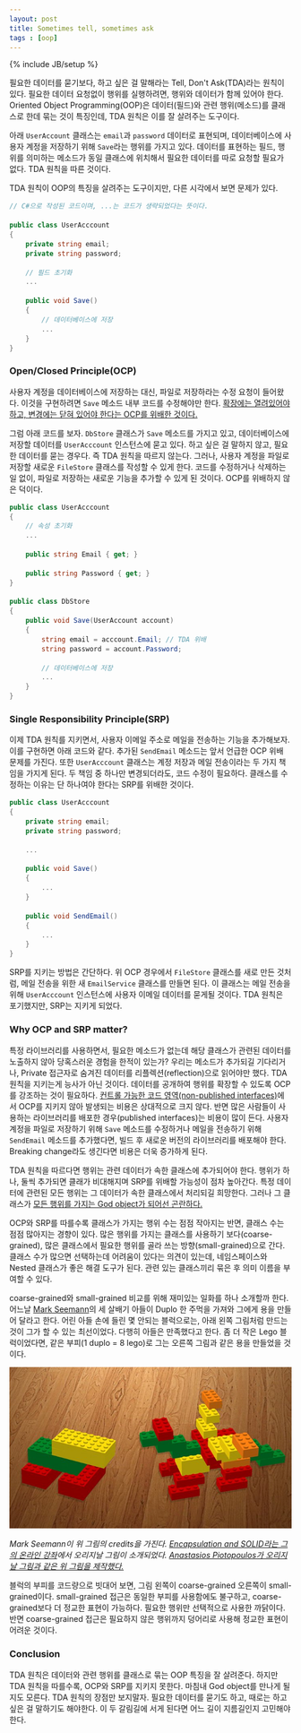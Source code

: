 ```yaml
---
layout: post
title: Sometimes tell, sometimes ask
tags : [oop]
---
```

{% include JB/setup %}

필요한 데이터를 묻기보다, 하고 싶은 걸 말해라는 Tell, Don't Ask(TDA)라는 원칙이 있다. 필요한 데이터 요청없이 행위를 실행하려면, 행위와 데이터가 함께 있어야 한다. Oriented Object Programming(OOP)은 데이터(필드)와 관련 행위(메소드)를 클래스로 한데 묶는 것이 특징인데, TDA 원칙은 이를 잘 살려주는 도구이다.

아래 `UserAccount` 클래스는 `email`과 `password` 데이터로 표현되며, 데이터베이스에 사용자 계정을 저장하기 위해 `Save`라는 행위를 가지고 있다. 데이터를 표현하는 필드, 행위를 의미하는 메소드가 동일 클래스에 위치해서 필요한 데이터를 따로 요청할 필요가 없다. TDA 원칙을 따른 것이다.

TDA 원칙이 OOP의 특징을 살려주는 도구이지만, 다른 시각에서 보면 문제가 있다.

<!-- break -->

```c#
// C#으로 작성된 코드이며, ...는 코드가 생략되었다는 뜻이다.

public class UserAcccount
{
    private string email;
    private string password;

    // 필드 초기화
    ...

    public void Save()
    {
        // 데이터베이스에 저장
        ...
    }
}
```

### Open/Closed Principle(OCP)

사용자 계정을 데이터베이스에 저장하는 대신, 파일로 저장하라는 수정 요청이 들어왔다. 이것을 구현하려면 `Save` 메소드 내부 코드를 수정해야만 한다. [확장에는 열려있어야 하고, 변경에는 닫혀 있어야 한다는 OCP를 위배한 것이다.](http://blog.ploeh.dk/2012/01/03/SOLIDisAppend-only/)

그럼 아래 코드를 보자. `DbStore` 클래스가 `Save` 메소드를 가지고 있고, 데이터베이스에 저장할 데이터를 `UserAcccount` 인스턴스에 묻고 있다. 하고 싶은 걸 말하지 않고, 필요한 데이터를 묻는 경우다. 즉 TDA 원칙을 따르지 않는다. 그러나, 사용자 계정을 파일로 저장할 새로운 `FileStore` 클래스를 작성할 수 있게 한다. 코드를 수정하거나 삭제하는 일 없이, 파일로 저장하는 새로운 기능을 추가할 수 있게 된 것이다. OCP를 위배하지 않은 덕이다.

```c#
public class UserAcccount
{
    // 속성 초기화
    ...

    public string Email { get; }

    public string Password { get; }
}

public class DbStore
{
    public void Save(UserAccount account)
    {
        string email = acccount.Email; // TDA 위배
        string password = account.Password;

        // 데이터베이스에 저장
        ...
    }
}
```

### Single Responsibility Principle(SRP)

이제 TDA 원칙를 지키면서, 사용자 이메일 주소로 메일을 전송하는 기능을 추가해보자. 이를 구현하면 아래 코드와 같다. 추가된 `SendEmail` 메소드는 앞서 언급한 OCP 위배 문제를 가진다. 또한 `UserAcccount` 클래스는 계정 저장과 메일 전송이라는 두 가지 책임을 가지게 된다. 두 책임 중 하나만 변경되더라도, 코드 수정이 필요하다. 클래스를 수정하는 이유는 단 하나여야 한다는 SRP를 위배한 것이다.

```c#
public class UserAcccount
{
    private string email;
    private string password;

    ...

    public void Save()
    {
        ...
    }

    public void SendEmail()
    {
        ...
    }
}
```

SRP를 지키는 방법은 간단하다. 위 OCP 경우에서 `FileStore` 클래스를 새로 만든 것처럼, 메일 전송을 위한 새 `EmailService` 클래스를 만들면 된다. 이 클래스는 메일 전송을 위해 `UserAcccount` 인스턴스에 사용자 이메일 데이터를 묻게될 것이다. TDA 원칙은 포기했지만, SRP는 지키게 되었다.

### Why OCP and SRP matter?

특정 라이브러리를 사용하면서, 필요한 메소드가 없는데 해당 클래스가 관련된 데이터를 노출하지 않아 당혹스러운 경험을 한적이 있는가? 우리는 메소드가 추가되길 기다리거나, Private 접근자로 숨겨진 데이터를 리플렉션(reflection)으로 읽어야만 했다. TDA 원칙을 지키는게 능사가 아닌 것이다. 데이터를 공개하여 행위를 확장할 수 있도록 OCP를 강조하는 것이 필요하다. [컨트롤 가능한 코드 영역(non-published interfaces)](https://martinfowler.com/bliki/PublishedInterface.html)에서 OCP를 지키지 않아 발생되는 비용은 상대적으로 크지 않다. 반면 많은 사람들이 사용하는 라이브러리를 배포한 경우(published interfaces)는 비용이 많이 든다. 사용자 계정을 파일로 저장하기 위해 `Save` 메소드를 수정하거나 메일을 전송하기 위해 `SendEmail` 메소드를 추가했다면, 빌드 후 새로운 버전의 라이브러리를 배포해야 한다. Breaking change라도 생긴다면 비용은 더욱 증가하게 된다.

TDA 원칙을 따르다면 행위는 관련 데이터가 속한 클래스에 추가되어야 한다. 행위가 하나, 둘씩 추가되면 클래가 비대해지며 SRP를 위배할 가능성이 점차 높아간다. 특정 데이터에 관련된 모든 행위는 그 데이터가 속한 클래스에서 처리되길 희망한다. 그러나 그 클래스가 [모든 행위를 가지는 God object가 되어선 곤란하다.](https://en.wikipedia.org/wiki/God_object)

OCP와 SRP를 따를수록 클래스가 가지는 행위 수는 점점 작아지는 반면, 클래스 수는 점점 많아지는 경향이 있다. 많은 행위를 가지는 클래스를 사용하기 보다(coarse-grained), 많은 클래스에서 필요한 행위를 골라 쓰는 방향(small-grained)으로 간다. 클래스 수가 많으면 선택하는데 어려움이 있다는 의견이 있는데, 네임스페이스와 Nested 클래스가 좋은 해결 도구가 된다. 관련 있는 클래스끼리 묶은 후 의미 이름을 부여할 수 있다.

coarse-grained와 small-grained 비교를 위해 재미있는 일화를 하나 소개할까 한다. 어느날 [Mark Seemann](http://blog.ploeh.dk/)의 세 살배기 아들이 Duplo 한 주먹을 가져와 그에게 용을 만들어 달라고 한다. 어린 아들 손에 들린 몇 안되는 블럭으로는, 아래 왼쪽 그림처럼 만드는 것이 그가 할 수 있는 최선이었다. 다행히 아들은 만족했다고 한다. 좀 더 작은 Lego 블럭이었다면, 같은 부피(1 duplo = 8 lego)로 그는 오른쪽 그림과 같은 용을 만들었을 것이다.

![duplo-lego-dragon](../images/duplo-lego-dragon.jpg)

_Mark Seemann이 위 그림의 credits을 가진다. [Encapsulation and SOLID라는 그의 온라인 강좌](https://app.pluralsight.com/library/courses/encapsulation-solid/table-of-contents)에서 오리지날 그림이 소개되었다. [Anastasios Piotopoulos가 오리지날 그림과 같은 위 그림을 제작했다.](https://www.linkedin.com/pulse/how-unit-bias-can-prevent-us-from-designing-better-piotopoulos)_

블럭의 부피를 코드량으로 빗대어 보면, 그림 왼쪽이 coarse-grained 오른쪽이 small-grained이다. small-grained 접근은 동일한 부피를 사용함에도 불구하고, coarse-grained보다 더 정교한 표현이 가능하다. 필요한 행위만 선택적으로 사용한 까닭이다. 반면 coarse-grained 접근은 필요하지 않은 행위까지 덩어리로 사용해 정교한 표현이 어려운 것이다.

### Conclusion

TDA 원칙은 데이터와 관련 행위를 클래스로 묶는 OOP 특징을 잘 살려준다. 하지만 TDA 원칙을 따를수록, OCP와 SRP를 지키지 못한다. 마침내 God object를 만나게 될지도 모른다. TDA 원칙의 장점만 보지말자. 필요한 데이터를 묻기도 하고, 때로는 하고 싶은 걸 말하기도 해야한다. 이 두 갈림길에 서게 된다면 어느 길이 지름길인지 고민해야 한다.